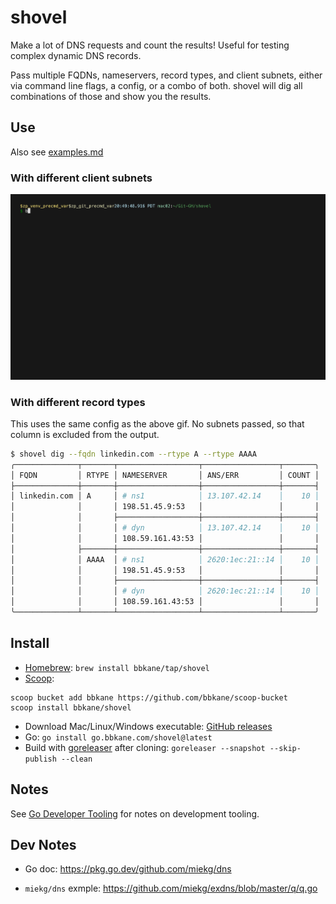 # shovel

Make a lot of DNS requests and count the results! Useful for testing complex dynamic DNS records.

Pass multiple FQDNs, nameservers, record types, and client subnets, either via command line flags, a config, or a combo of both. shovel will dig all combinations of those and show you the results.

## Use

Also see [examples.md](./examples.md)

### With different client subnets

![./demo.gif](./demo.gif)

### With different record types

This uses the same config as the above gif. No subnets passed, so that column is excluded from the output.

```bash
$ shovel dig --fqdn linkedin.com --rtype A --rtype AAAA
╭──────────────┬───────┬──────────────────┬─────────────────┬───────╮
│ FQDN         │ RTYPE │ NAMESERVER       │ ANS/ERR         │ COUNT │
├──────────────┼───────┼──────────────────┼─────────────────┼───────┤
│ linkedin.com │ A     │ # ns1            │ 13.107.42.14    │    10 │
│              │       │ 198.51.45.9:53   │                 │       │
│              │       ├──────────────────┼─────────────────┼───────┤
│              │       │ # dyn            │ 13.107.42.14    │    10 │
│              │       │ 108.59.161.43:53 │                 │       │
│              ├───────┼──────────────────┼─────────────────┼───────┤
│              │ AAAA  │ # ns1            │ 2620:1ec:21::14 │    10 │
│              │       │ 198.51.45.9:53   │                 │       │
│              │       ├──────────────────┼─────────────────┼───────┤
│              │       │ # dyn            │ 2620:1ec:21::14 │    10 │
│              │       │ 108.59.161.43:53 │                 │       │
╰──────────────┴───────┴──────────────────┴─────────────────┴───────╯
```

## Install

- [Homebrew](https://brew.sh/): `brew install bbkane/tap/shovel`
- [Scoop](https://scoop.sh/):

```
scoop bucket add bbkane https://github.com/bbkane/scoop-bucket
scoop install bbkane/shovel
```

- Download Mac/Linux/Windows executable: [GitHub releases](https://github.com/bbkane/shovel/releases)
- Go: `go install go.bbkane.com/shovel@latest`
- Build with [goreleaser](https://goreleaser.com/) after cloning: `goreleaser --snapshot --skip-publish --clean`

## Notes

See [Go Developer Tooling](https://www.bbkane.com/blog/go-developer-tooling/) for notes on development tooling.

## Dev Notes

- Go doc: https://pkg.go.dev/github.com/miekg/dns

- `miekg/dns` exmple: https://github.com/miekg/exdns/blob/master/q/q.go



